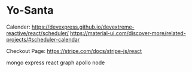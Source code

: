 # Yo-Santa

Calender:
https://devexpress.github.io/devextreme-reactive/react/scheduler/
https://material-ui.com/discover-more/related-projects/#scheduler-calendar

Checkout Page:
https://stripe.com/docs/stripe-js/react

mongo
express
react
graph
apollo
node

